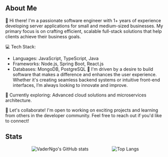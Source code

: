 
<html>
<body>
	<h2>About Me</h2>
	<p>
		👋 Hi there! I'm a passionate software engineer with 1+ years of experience developing server applications for small and medium-sized businesses. My primary focus is on crafting efficient, scalable full-stack solutions that help clients achieve their business goals.

💻 Tech Stack:

 - Languages: JavaScript, TypeScript, Java
 - Frameworks: Node.js, Spring Boot, React.js
 - Databases: MongoDB, PostgreSQL
🚀 I'm driven by a desire to build software that makes a difference and enhances the user experience. Whether it's creating seamless backend systems or intuitive front-end interfaces, I’m always looking to innovate and improve.

🌱 Currently exploring: Advanced cloud solutions and microservices architecture.

🤝 Let's collaborate! I'm open to working on exciting projects and learning from others in the developer community. Feel free to reach out if you'd like to connect!
	</p>
	<h2>Stats</h2>
	<p align="center">
  <img src="https://github-readme-stats.vercel.app/api?username=VaderNgo&show_icons=true&theme=dark" alt="VaderNgo's GitHub stats" style="margin-right: 20px;" />
  <img src="https://github-readme-stats.vercel.app/api/top-langs/?username=VaderNgo&langs_count=8&layout=compact&size_weight=0.5&count_weight=0.5&theme=dark" alt="Top Langs" style="padding-left:50px"/>
	</p>

  <div  id="header" align=center>
<!--     <div id="gif" >
      <img  width="300" height="300" src="https://github.com/VaderNgo/Assets/blob/main/MeTyping.gif"/>
    </div>
      <img src="https://readme-typing-svg.demolab.com?font=Fira+Code&duration=500&pause=3000&color=78F6F7&center=true&random=false&lines=++++Hi%2C+I'm+VaderNgo+%F0%9F%98%83+;Welcome+to+my+github+%F0%9F%91%8B" alt="Typing SVG" /> -->
</div>

